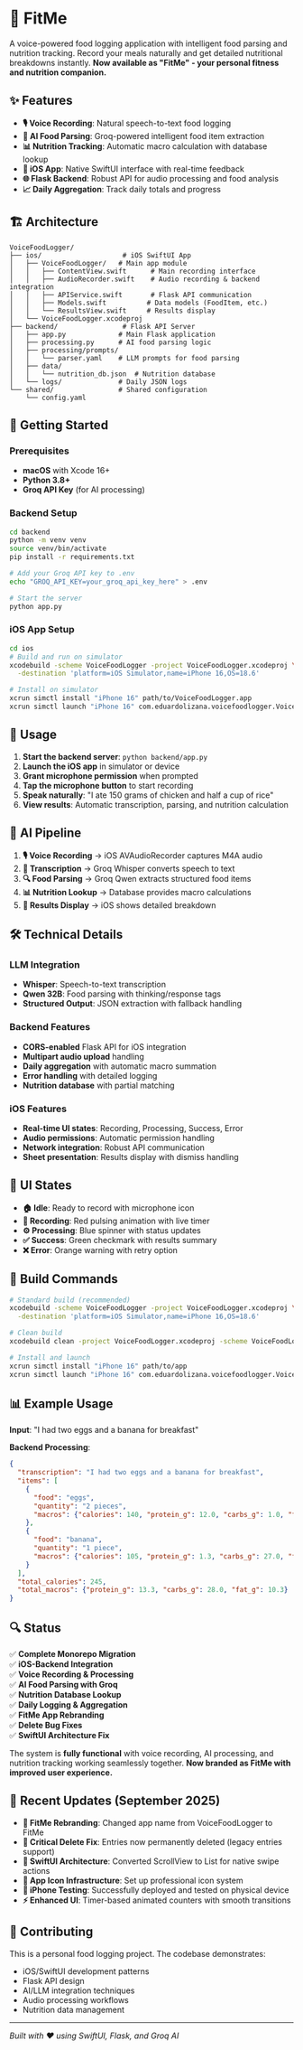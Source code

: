 # 🎯 FitMe

A voice-powered food logging application with intelligent food parsing and nutrition tracking. Record your meals naturally and get detailed nutritional breakdowns instantly. **Now available as "FitMe" - your personal fitness and nutrition companion.**

## ✨ Features

- **🎙️ Voice Recording**: Natural speech-to-text food logging
- **🧠 AI Food Parsing**: Groq-powered intelligent food item extraction
- **📊 Nutrition Tracking**: Automatic macro calculation with database lookup
- **📱 iOS App**: Native SwiftUI interface with real-time feedback
- **🌐 Flask Backend**: Robust API for audio processing and food analysis
- **📈 Daily Aggregation**: Track daily totals and progress

## 🏗️ Architecture

```
VoiceFoodLogger/
├── ios/                    # iOS SwiftUI App
│   ├── VoiceFoodLogger/   # Main app module
│   │   ├── ContentView.swift      # Main recording interface
│   │   ├── AudioRecorder.swift    # Audio recording & backend integration
│   │   ├── APIService.swift       # Flask API communication
│   │   ├── Models.swift          # Data models (FoodItem, etc.)
│   │   └── ResultsView.swift     # Results display
│   └── VoiceFoodLogger.xcodeproj
├── backend/                # Flask API Server
│   ├── app.py             # Main Flask application
│   ├── processing.py      # AI food parsing logic
│   ├── processing/prompts/
│   │   └── parser.yaml    # LLM prompts for food parsing
│   ├── data/
│   │   └── nutrition_db.json  # Nutrition database
│   └── logs/              # Daily JSON logs
└── shared/                # Shared configuration
    └── config.yaml
```

## 🚀 Getting Started

### Prerequisites

- **macOS** with Xcode 16+
- **Python 3.8+**
- **Groq API Key** (for AI processing)

### Backend Setup

```bash
cd backend
python -m venv venv
source venv/bin/activate
pip install -r requirements.txt

# Add your Groq API key to .env
echo "GROQ_API_KEY=your_groq_api_key_here" > .env

# Start the server
python app.py
```

### iOS App Setup

```bash
cd ios
# Build and run on simulator
xcodebuild -scheme VoiceFoodLogger -project VoiceFoodLogger.xcodeproj \
  -destination 'platform=iOS Simulator,name=iPhone 16,OS=18.6'

# Install on simulator
xcrun simctl install "iPhone 16" path/to/VoiceFoodLogger.app
xcrun simctl launch "iPhone 16" com.eduardolizana.voicefoodlogger.VoiceFoodLogger
```

## 🎯 Usage

1. **Start the backend server**: `python backend/app.py`
2. **Launch the iOS app** in simulator or device
3. **Grant microphone permission** when prompted
4. **Tap the microphone button** to start recording
5. **Speak naturally**: "I ate 150 grams of chicken and half a cup of rice"
6. **View results**: Automatic transcription, parsing, and nutrition calculation

## 🧠 AI Pipeline

1. **🎙️ Voice Recording** → iOS AVAudioRecorder captures M4A audio
2. **📝 Transcription** → Groq Whisper converts speech to text
3. **🔍 Food Parsing** → Groq Qwen extracts structured food items
4. **📊 Nutrition Lookup** → Database provides macro calculations
5. **📱 Results Display** → iOS shows detailed breakdown

## 🛠️ Technical Details

### LLM Integration
- **Whisper**: Speech-to-text transcription
- **Qwen 32B**: Food parsing with thinking/response tags
- **Structured Output**: JSON extraction with fallback handling

### Backend Features
- **CORS-enabled** Flask API for iOS integration
- **Multipart audio upload** handling
- **Daily aggregation** with automatic macro summation
- **Error handling** with detailed logging
- **Nutrition database** with partial matching

### iOS Features
- **Real-time UI states**: Recording, Processing, Success, Error
- **Audio permissions**: Automatic permission handling
- **Network integration**: Robust API communication
- **Sheet presentation**: Results display with dismiss handling

## 🎨 UI States

- **🏠 Idle**: Ready to record with microphone icon
- **🎤 Recording**: Red pulsing animation with live timer
- **⚙️ Processing**: Blue spinner with status updates
- **✅ Success**: Green checkmark with results summary
- **❌ Error**: Orange warning with retry option

## 🔧 Build Commands

```bash
# Standard build (recommended)
xcodebuild -scheme VoiceFoodLogger -project VoiceFoodLogger.xcodeproj \
  -destination 'platform=iOS Simulator,name=iPhone 16,OS=18.6'

# Clean build
xcodebuild clean -project VoiceFoodLogger.xcodeproj -scheme VoiceFoodLogger

# Install and launch
xcrun simctl install "iPhone 16" path/to/app
xcrun simctl launch "iPhone 16" com.eduardolizana.voicefoodlogger.VoiceFoodLogger
```

## 📊 Example Usage

**Input**: "I had two eggs and a banana for breakfast"

**Backend Processing**:
```json
{
  "transcription": "I had two eggs and a banana for breakfast",
  "items": [
    {
      "food": "eggs",
      "quantity": "2 pieces",
      "macros": {"calories": 140, "protein_g": 12.0, "carbs_g": 1.0, "fat_g": 10.0}
    },
    {
      "food": "banana", 
      "quantity": "1 piece",
      "macros": {"calories": 105, "protein_g": 1.3, "carbs_g": 27.0, "fat_g": 0.3}
    }
  ],
  "total_calories": 245,
  "total_macros": {"protein_g": 13.3, "carbs_g": 28.0, "fat_g": 10.3}
}
```

## 🔍 Status

✅ **Complete Monorepo Migration**  
✅ **iOS-Backend Integration**  
✅ **Voice Recording & Processing**  
✅ **AI Food Parsing with Groq**  
✅ **Nutrition Database Lookup**  
✅ **Daily Logging & Aggregation**  
✅ **FitMe App Rebranding**  
✅ **Delete Bug Fixes**  
✅ **SwiftUI Architecture Fix**

The system is **fully functional** with voice recording, AI processing, and nutrition tracking working seamlessly together. **Now branded as FitMe with improved user experience.**

## 📝 Recent Updates (September 2025)

- **🎯 FitMe Rebranding**: Changed app name from VoiceFoodLogger to FitMe
- **🐛 Critical Delete Fix**: Entries now permanently deleted (legacy entries support)
- **🔄 SwiftUI Architecture**: Converted ScrollView to List for native swipe actions  
- **🎨 App Icon Infrastructure**: Set up professional icon system
- **📱 iPhone Testing**: Successfully deployed and tested on physical device
- **⚡ Enhanced UI**: Timer-based animated counters with smooth transitions

## 🤝 Contributing

This is a personal food logging project. The codebase demonstrates:
- iOS/SwiftUI development patterns
- Flask API design
- AI/LLM integration techniques
- Audio processing workflows
- Nutrition data management

---

*Built with ❤️ using SwiftUI, Flask, and Groq AI*
